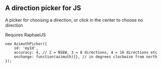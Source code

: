 ## A direction picker for JS 

A picker for choosing a direction, or click in the center to choose no direction

Requires RaphaelJS


	new AzimuthPicker({
		id: 'myId',
		accuracy: 4, // 2 = NSEW, 3 = 8 directions, 4 = 16 directions etc
		onchange: function(azimuth){}, // in degrees clockwise from north
	});



